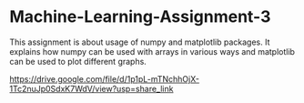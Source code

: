# Machine-Learning-Assignment-3

This assignment is about usage of numpy and matplotlib packages. It explains how numpy can be used with arrays in various ways and matplotlib can be used to plot different graphs.

https://drive.google.com/file/d/1p1pL-mTNchhOjX-1Tc2nuJp0SdxK7WdV/view?usp=share_link
